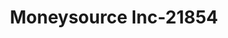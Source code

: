 ---
f_zip-code: 46703
f_state-code: IN
title: Moneysource Inc-21854
f_phone: 260-665-1363
f_city-only: Angola
f_address: 635 North Wayne Street Angola
f_location-unique-id: '21854'
slug: moneysource-inc-21854
updated-on: '2024-05-30T13:46:58.046Z'
created-on: '2024-05-30T13:36:59.803Z'
published-on: '2024-05-30T13:54:32.469Z'
f_city-state: cms/city/angola-in.md
f_company: cms/company/moneysource-inc.md
f_state: cms/state/indiana.md
layout: '[payday-loan].html'
tags: payday-loan
---